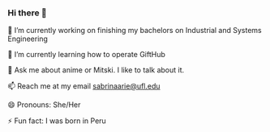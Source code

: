 ### Hi there 👋

🔭 I’m currently working on finishing my bachelors on Industrial and Systems Engineering

🌱 I’m currently learning how to operate GiftHub

💬 Ask me about anime or Mitski. I like to talk about it.

📫 Reach me at my email sabrinaarie@ufl.edu

😄 Pronouns: She/Her

⚡ Fun fact: I was born in Peru
